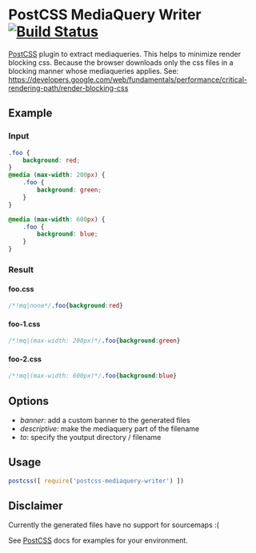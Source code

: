 # PostCSS MediaQuery Writer [![Build Status][ci-img]][ci]

[PostCSS] plugin to extract mediaqueries.
This helps to minimize render blocking css. Because the browser downloads only the css files in a blocking manner whose mediaqueries applies.
See: https://developers.google.com/web/fundamentals/performance/critical-rendering-path/render-blocking-css

[PostCSS]: https://github.com/postcss/postcss
[ci-img]:  https://travis-ci.org/martinkr/postcss-mediaquery-extract.svg
[ci]:      https://travis-ci.org/martinkr/postcss-mediaquery-extract

## Example

### Input
```css
.foo {
    background: red;
}
@media (max-width: 200px) {
    .foo {
        background: green;
    }
}

@media (max-width: 600px) {
    .foo {
        background: blue;
    }
}
```


### Result
#### foo.css
```css
/*!mq|none*/.foo{background:red}
```

#### foo-1.css
```css
/*!mq|(max-width: 200px)*/.foo{background:green}
```

#### foo-2.css
```css
/*!mq|(max-width: 600px)*/.foo{background:blue}
```

## Options
- _banner_: add a custom banner to the generated files
- _descriptive_: make the mediaquery part of the filename
- _to_: specify the youtput directory / filename

## Usage

```js
postcss([ require('postcss-mediaquery-writer') ])
```

## Disclaimer
Currently the generated files have no support for sourcemaps :(

See [PostCSS] docs for examples for your environment.
